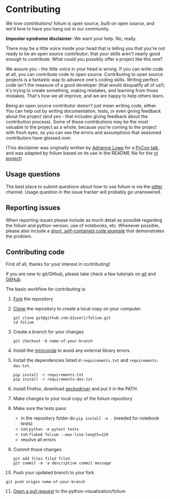 # Contributing

We love contributions!  folium is open source, built on open source,
and we'd love to have you hang out in our community.

**Impostor syndrome disclaimer**: We want your help. No, really.

There may be a little voice inside your head that is telling you that you're not
ready to be an open source contributor; that your skills aren't nearly good
enough to contribute. What could you possibly offer a project like this one?

We assure you - the little voice in your head is wrong. If you can write code at
all, you can contribute code to open source. Contributing to open source
projects is a fantastic way to advance one's coding skills. Writing perfect code
isn't the measure of a good developer (that would disqualify all of us!); it's
trying to create something, making mistakes, and learning from those
mistakes. That's how we all improve, and we are happy to help others learn.

Being an open source contributor doesn't just mean writing code, either. You can
help out by writing documentation, tests, or even giving feedback about the
project (and yes - that includes giving feedback about the contribution
process). Some of these contributions may be the most valuable to the project as
a whole, because you're coming to the project with fresh eyes, so you can see
the errors and assumptions that seasoned contributors have glossed over.

(This disclaimer was originally written by
[Adrienne Lowe](https://github.com/adriennefriend) for a
[PyCon talk](https://www.youtube.com/watch?v=6Uj746j9Heo), and was adapted by folium
based on its use in the README file for the
[yt project](https://github.com/yt-project/yt/blob/master/README.md))

## Usage questions

The best place to submit questions about how to use folium is via the
[gitter](https://gitter.im/python-visualization/folium) channel.
Usage question in the issue tracker will probably go unanswered.

## Reporting issues

When reporting issues please include as much detail as possible regarding the folium and python version, use of notebooks, etc.
Whenever possible, please also include a [short, self-contained code example](http://sscce.org) that demonstrates the problem.

## Contributing code

First of all, thanks for your interest in contributing!

If you are new to git/Github, please take check a few tutorials
on [git](https://git-scm.com/docs/gittutorial) and [GitHub](https://guides.github.com/).

The basic workflow for contributing is:

1. [Fork](https://help.github.com/articles/fork-a-repo/) the repository
2. [Clone](https://help.github.com/articles/cloning-a-repository/) the repository to create a local copy on your computer:
   ```
   git clone git@github.com:${user}/folium.git
   cd folium
   ```
3. Create a branch for your changes
   ```
   git checkout -b name-of-your-branch
   ```
4. Install the [miniconda](https://docs.conda.io/en/latest/miniconda.html) to avoid any external library errors.

5. Install the dependencies listed in `requirements.txt` and `requirements-dev.txt`.
   ```
   pip install -r requirements.txt
   pip install -r requirements-dev.txt
   ```
6. Install Firefox, download [geckodriver](https://github.com/mozilla/geckodriver/releases) 
   and put it in the PATH.
7. Make changes to your local copy of the folium repository
8. Make sure the tests pass:
   * in the repository folder do `pip install -e .`  (needed for notebook tests)
   * run `python -m pytest tests`
   * run `flake8 folium --max-line-length=120`
   * resolve all errors
9. Commit those changes
   ```
   git add file1 file2 file3
   git commit -m 'a descriptive commit message'
   ```
10. Push your updated branch to your fork
   ```
   git push origin name-of-your-branch
   ```
11. [Open a pull request](https://help.github.com/articles/creating-a-pull-request/) to the python-visualization/folium
